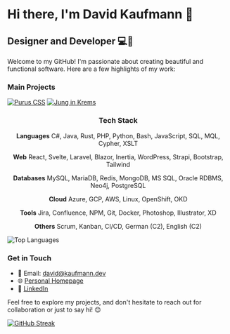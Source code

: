 # Hi there, I'm David Kaufmann 👋

## Designer and Developer 💻🎨

Welcome to my GitHub! I'm passionate about creating beautiful and functional software. Here are a few highlights of my work:

### Main Projects

[![Purus CSS](https://github-readme-stats.vercel.app/api/pin/?username=kaufmann-dev&repo=PurusCss&theme=dark)](https://github.com/kaufmann-dev/PurusCss)
[![Jung in Krems](https://github-readme-stats.vercel.app/api/pin/?username=kaufmann-dev&repo=JungInKrems&theme=dark)](https://github.com/kaufmann-dev/JungInKrems)

<div align="center">

### Tech Stack

**Languages**
C#, Java, Rust, PHP, Python, Bash, JavaScript, SQL, MQL, Cypher, XSLT

**Web**
React, Svelte, Laravel, Blazor, Inertia, WordPress, Strapi, Bootstrap, Tailwind

**Databases**
MySQL, MariaDB, Redis, MongoDB, MS SQL, Oracle RDBMS, Neo4j, PostgreSQL

**Cloud**
Azure, GCP, AWS, Linux, OpenShift, OKD

**Tools**
Jira, Confluence, NPM, Git, Docker, Photoshop, Illustrator, XD

**Others**
Scrum, Kanban, CI/CD, German (C2), English (C2)

</div>




![Top Languages](https://github-readme-stats.vercel.app/api/top-langs/?username=kaufmann-dev&layout=compact&theme=dark)

### Get in Touch

- 📧 Email: [david@kaufmann.dev](mailto:david@kaufmann.dev)
- 🌐 [Personal Homepage](https://david.kaufman.dev)
- 💼 [LinkedIn](https://www.linkedin.com/in/david-kaufmann-dev)

Feel free to explore my projects, and don't hesitate to reach out for collaboration or just to say hi! 😊

[![GitHub Streak](https://streak-stats.demolab.com?user=kaufmann-dev&theme=transparent&hide_border=true&date_format=j%20M%5B%20Y%5D)](https://git.io/streak-stats)
